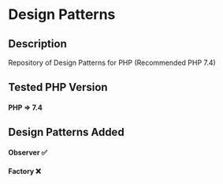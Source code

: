 # Design Patterns

## Description
Repository of Design Patterns for PHP (Recommended PHP 7.4)

## Tested PHP Version
#### PHP => 7.4

## Design Patterns Added
#### Observer ✅
#### Factory  ❌
